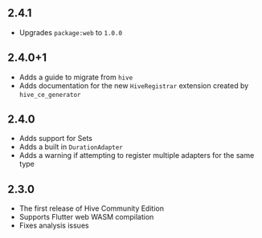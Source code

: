 ## 2.4.1

- Upgrades `package:web` to `1.0.0`

## 2.4.0+1

- Adds a guide to migrate from `hive`
- Adds documentation for the new `HiveRegistrar` extension created by `hive_ce_generator`

## 2.4.0

- Adds support for Sets
- Adds a built in `DurationAdapter`
- Adds a warning if attempting to register multiple adapters for the same type

## 2.3.0

- The first release of Hive Community Edition
- Supports Flutter web WASM compilation
- Fixes analysis issues
